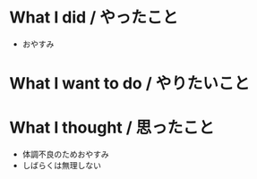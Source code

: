 # What I did / やったこと
- おやすみ

# What I want to do / やりたいこと

# What I thought / 思ったこと
- 体調不良のためおやすみ
- しばらくは無理しない

